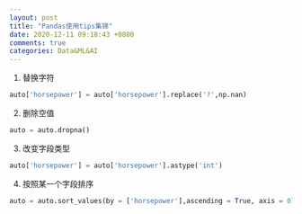```yaml
---
layout: post
title: "Pandas使用tips集锦"
date: 2020-12-11 09:18:43 +0800
comments: true
categories: Data&ML&AI
---
```

1. 替换字符

```py
auto['horsepower'] = auto['horsepower'].replace('?',np.nan)
```

2. 删除空值

```py
auto = auto.dropna()
```

3. 改变字段类型

```py
auto['horsepower'] = auto['horsepower'].astype('int')
```

4. 按照某一个字段排序

```py
auto = auto.sort_values(by = ['horsepower'],ascending = True, axis = 0)
```
